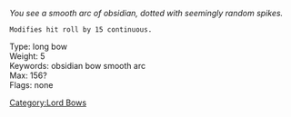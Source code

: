 *You see a smooth arc of obsidian, dotted with seemingly random spikes.*

`Modifies hit roll by 15 continuous.`

Type: long bow  
Weight: 5  
Keywords: obsidian bow smooth arc  
Max: 156?  
Flags: none  

[Category:Lord Bows](Category:Lord_Bows "wikilink")
